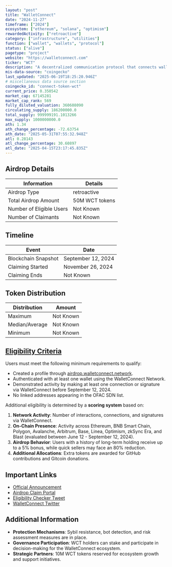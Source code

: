 ```yaml
---
layout: "post"
title: "WalletConnect"
date: "2024-11-27"
timeframe: ["2024"]
ecosystem: ["ethereum", "solana", "optimism"]
rewardedActivity: ["retroactive"]
category: ["infrastructure", "utilities"]
function: ["wallet", "wallets", "protocol"]
status: ["alive"]
pagetype: "project"
website: "https://walletconnect.com"
ticker: "WCT"
description: "A decentralized communication protocol that connects wallets and dApps across multiple blockchain networks."
mis-data-source: "coingecko"
last_updated: "2025-06-19T18:25:20.946Z"
# miscellaneous data source section
coingecko_id: "connect-token-wct"
current_price: 0.350542
market_cap: 67145281
market_cap_rank: 569
fully_diluted_valuation: 360608090
circulating_supply: 186200000.0
total_supply: 999999191.1013266
max_supply: 1000000000.0
ath: 1.34
ath_change_percentage: -72.63754
ath_date: "2025-05-31T07:55:32.948Z"
atl: 0.28143
atl_change_percentage: 30.60897
atl_date: "2025-04-15T23:17:45.835Z"
---
```


## Airdrop Details

| Information              | Details        |
| ------------------------ | -------------- |
| Airdrop Type             | retroactive    |
| Total Airdrop Amount     | 50M WCT tokens |
| Number of Eligible Users | Not Known      |
| Number of Claimants      | Not Known      |

## Timeline

| Event               | Date               |
| ------------------- | ------------------ |
| Blockchain Snapshot | September 12, 2024 |
| Claiming Started    | November 26, 2024  |
| Claiming Ends       | Not Known          |

## Token Distribution

| Distribution   | Amount    |
| -------------- | --------- |
| Maximum        | Not Known |
| Median/Average | Not Known |
| Minimum        | Not Known |

## [Eligibility Criteria](https://docs.walletconnect.network/airdrop-season-1/)

Users must meet the following minimum requirements to qualify:

- Created a profile through [airdrop.walletconnect.network](https://airdrop.walletconnect.network).
- Authenticated with at least one wallet using the WalletConnect Network.
- Demonstrated activity by making at least one connection or signature via WalletConnect before September 12, 2024.
- No linked addresses appearing in the OFAC SDN list.

Additional eligibility is determined by a **scoring system** based on:

1. **Network Activity**: Number of interactions, connections, and signatures via WalletConnect.
2. **On-Chain Presence**: Activity across Ethereum, BNB Smart Chain, Polygon, Avalanche, Arbitrum, Base, Linea, Optimism, zkSync Era, and Blast (evaluated between June 12 - September 12, 2024).
3. **Airdrop Behavior**: Users with a history of long-term holding receive up to a 5% bonus, while quick sellers may face an 80% reduction.
4. **Additional Allocations**: Extra tokens are awarded for GitHub contributions and Gitcoin donations.

## Important Links

- [Official Announcement](https://docs.walletconnect.network/airdrop-season-1/)
- [Airdrop Claim Portal](https://airdrop.walletconnect.network)
- [Eligibility Checker Tweet](https://x.com/WalletConnect/status/1859225191580385728)
- [WalletConnect Twitter](https://x.com/WalletConnect)

## Additional Information

- **Protection Mechanisms**: Sybil resistance, bot detection, and risk assessment measures are in place.
- **Governance Participation**: WCT holders can stake and participate in decision-making for the WalletConnect ecosystem.
- **Strategic Partners**: 10M WCT tokens reserved for ecosystem growth and support initiatives.